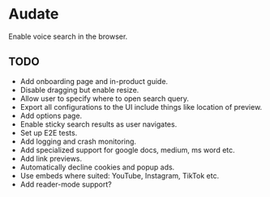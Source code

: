 # Audate

Enable voice search in the browser.

## TODO
- Add onboarding page and in-product guide.
- Disable dragging but enable resize.
- Allow user to specify where to open search query.
- Export all configurations to the UI include things like location of preview.
- Add options page.
- Enable sticky search results as user navigates.
- Set up E2E tests.
- Add logging and crash monitoring.
- Add specialized support for google docs, medium, ms word etc.
- Add link previews.
- Automatically decline cookies and popup ads.
- Use embeds where suited: YouTube, Instagram, TikTok etc.
- Add reader-mode support? 
